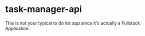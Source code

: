 # task-manager-api
This is not your typical to do list app since it's actually a Fullstack Application.
